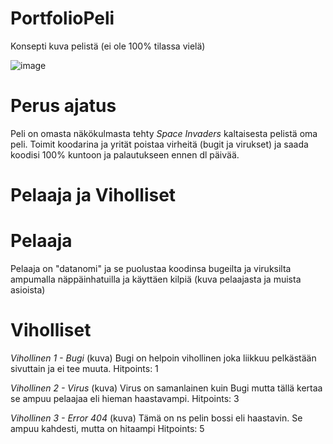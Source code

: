 # PortfolioPeli

Konsepti kuva pelistä (ei ole 100% tilassa vielä)

![image](https://github.com/AleksiHeikk/PortfolioPeli/assets/122449220/98314188-7479-4550-b3db-f096f93c1034)

# Perus ajatus

Peli on omasta näkökulmasta tehty *Space Invaders* kaltaisesta pelistä oma peli.
Toimit koodarina ja yrität poistaa virheitä (bugit ja virukset) ja saada koodisi 100% kuntoon ja palautukseen ennen dl päivää.

# Pelaaja ja Viholliset
# Pelaaja
Pelaaja on "datanomi" ja se puolustaa koodinsa bugeilta ja viruksilta ampumalla näppäinhatuilla ja käyttäen kilpiä
(kuva pelaajasta ja muista asioista)

# Viholliset
*Vihollinen 1 - Bugi* (kuva)
Bugi on helpoin vihollinen joka liikkuu pelkästään sivuttain ja ei tee muuta. 
Hitpoints: 1

*Vihollinen 2 - Virus* (kuva)
Virus on samanlainen kuin Bugi mutta tällä kertaa se ampuu pelaajaa eli hieman haastavampi.
Hitpoints: 3

_Vihollinen 3 - Error 404_ (kuva)
Tämä on ns pelin bossi eli haastavin. Se ampuu kahdesti, mutta on hitaampi
Hitpoints: 5
